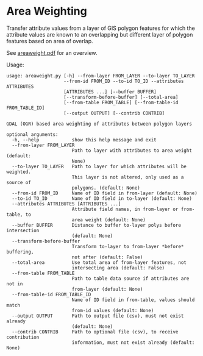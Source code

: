 # Area Weighting

Transfer attribute values from a layer of GIS polygon features for which
the attribute values are known to an overlapping but different layer of
polygon features based on area of overlap.

See [areaweight.pdf](./areaweight.pdf) for an overview.

Usage:
    
    usage: areaweight.py [-h] --from-layer FROM_LAYER --to-layer TO_LAYER
                         --from-id FROM_ID --to-id TO_ID --attributes ATTRIBUTES
                         [ATTRIBUTES ...] [--buffer BUFFER]
                         [--transform-before-buffer] [--total-area]
                         [--from-table FROM_TABLE] [--from-table-id FROM_TABLE_ID]
                         [--output OUTPUT] [--contrib CONTRIB]

    GDAL (OGR) based area weighting of attributes between polygon layers
    
    optional arguments:
      -h, --help            show this help message and exit
      --from-layer FROM_LAYER
                            Path to layer with attributes to area weight (default:
                            None)
      --to-layer TO_LAYER   Path to layer for which attributes will be weighted.
                            This layer is not altered, only used as a source of
                            polygons. (default: None)
      --from-id FROM_ID     Name of ID field in from-layer (default: None)
      --to-id TO_ID         Name of ID field in to-layer (default: None)
      --attributes ATTRIBUTES [ATTRIBUTES ...]
                            Attribute field names, in from-layer or from-table, to
                            area weight (default: None)
      --buffer BUFFER       Distance to buffer to-layer polys before intersection
                            (default: None)
      --transform-before-buffer
                            Transform to-layer to from-layer *before* buffering,
                            not after (default: False)
      --total-area          Use total area of from-layer features, not
                            intersecting area (default: False)
      --from-table FROM_TABLE
                            Path to table data source if attributes are not in
                            from-layer (default: None)
      --from-table-id FROM_TABLE_ID
                            Name of ID field in from-table, values should match
                            from-id values (default: None)
      --output OUTPUT       Path to output file (csv), must not exist already
                            (default: None)
      --contrib CONTRIB     Path to optional file (csv), to receive contribution
                            information, must not exist already (default: None)
